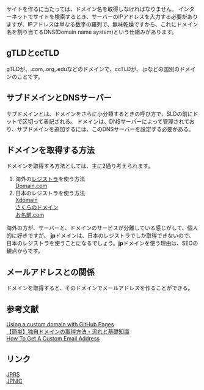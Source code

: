 サイトを作るに当たっては、ドメイン名を取得しなければなりません。
インターネットでサイトを検索するとき、サーバーのIPアドレスを入力する必要がありますが、IPアドレスは単なる数字の羅列で、無味乾燥ですから、これにドメイン名を割り当てるDNS(Domain name system)という仕組みがあります。
## gTLDとccTLD
gTLDが、.com,.org,.eduなどのドメインで、ccTLDが、.jpなどの国別のドメインのことです。
## サブドメインとDNSサーバー
サブドメインとは、ドメインをさらに小分類するときの呼び方で、SLDの前にドットで区切って表記される。
ドメインは、DNSサーバーによって管理されており、サブドメインを追加するには、このDNSサーバーを設定する必要がある。
## ドメインを取得する方法
ドメインを取得する方法としては、主に2通り考えられます。

1. 海外の<a href="https://en.wikipedia.org/wiki/Domain_name_registrar">レジストラ</a>を使う方法<br>
<a href="https://www.domain.com">Domain.com</a>
2. 日本のレジストラを使う方法<br>
<a href="https://www.xdomain.ne.jp/">Xdomain</a>  
<a href="https://domain.sakura.ad.jp/">さくらのドメイン</a>  
<a href="https://www.onamae.com//">お名前.com</a>  


海外の方が、サーバーと、ドメインのサービスが分離している感じがして、個人的に好きですが、 **jp**ドメインは、日本のレジストラでしか取得できないので、日本のレジストラを使うことになるでしょう。**jp**ドメインを使う理由は、SEOの観点からです。
## メールアドレスとの関係
ドメインを取得すると、そのドメインでメールアドレスを作ることができる。

## 参考文献
<a href="https://help.github.com/en/articles/using-a-custom-domain-with-github-pages">Using a custom domain with GitHub Pages</a>  
<a href="https://www.kagoya.jp/howto/webhomepage/02/">【簡単】独自ドメインの取得方法・流れと基礎知識</a>  
<a href="https://www.hover.com/blog/custom-email-address-tutorial/">How To Get A Custom Email Address</a>
## リンク
<a href="https://jprs.jp/">JPRS</a>  
<a href="https://www.nic.ad.jp/ja/">JPNIC</a>  



